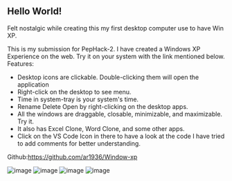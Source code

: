 ## Hello World!
Felt nostalgic while creating this my first desktop computer use to have Win XP.



This is my submission for PepHack-2. I have created a Windows XP Experience on the web. Try it on your system with the link mentioned below.
Features:
- Desktop icons are clickable. Double-clicking them will open the application
- Right-click on the desktop to see menu.
- Time in system-tray is your system's time.
- Rename Delete Open by right-clicking on the desktop apps.
- All the windows are draggable, closable, minimizable, and maximizable. Try it.
- It also has Excel Clone, Word Clone, and some other apps.
- Click on the VS Code Icon in there to have a look at the code I have tried to add comments for better understanding.




Github:https://github.com/ar1936/Window-xp

![image](https://user-images.githubusercontent.com/42701850/120933660-b5e8af80-c718-11eb-8d1a-193a67b6c62a.png)
![image](https://user-images.githubusercontent.com/42701850/120933669-be40ea80-c718-11eb-94d0-32b4d5ef02d9.png)
![image](https://user-images.githubusercontent.com/42701850/120933670-c00aae00-c718-11eb-8673-c6ce847f0ede.png)
![image](https://user-images.githubusercontent.com/42701850/120933674-c567f880-c718-11eb-8ca1-0dd0db6b3c5c.png)
